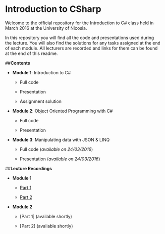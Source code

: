 # Introduction to CSharp

Welcome to the official repository for the Introduction to C# class held in March 2016 at the University of Nicosia.

In this repository you will find all the code and presentations used during the lecture. 
You will also find the solutions for any tasks assigned at the end of each module.
All lecturers are recorded and links for them can be found at the end of this readme.

##**Contents**

- **Module 1**: Introduction to C#
 
  - Full code
   
  - Presentation
   
  - Assignment solution
   
- **Module 2**: Object Oriented Programming with C#
 
  - Full code 
   
  - Presentation 
   
- **Module 3**: Manipulating data with JSON & LINQ
 
  - Full code (*available on 24/03/2016*)
   
  - Presentation (*available on 24/03/2016*)
  
  
##**Lecture Recordings**
  
- **Module 1**

  - [Part 1](https://stdntpartners-my.sharepoint.com/personal/kyriakos_kyriakou_studentpartner_com/_layouts/15/guestaccess.aspx?guestaccesstoken=4NEkviRIvguObjNy3ayk6wEOWeD%2bOTRR8uf%2bbQu6vXk%3d&docid=0d600fb39d0714e37bf92aad01bf0bbf5)
    
  - [Part 2](https://stdntpartners-my.sharepoint.com/personal/kyriakos_kyriakou_studentpartner_com/_layouts/15/guestaccess.aspx?guestaccesstoken=5c5P%2bGRUsBCjyh%2bIVT7SAY8%2bSj0NKP0VBhwgcz7gVr4%3d&docid=08d2a1f5189fa4ffeaba5ca5e2fb7db94)
  
- **Module 2**

  - [Part 1] (available shortly)
  
  - [Part 2] (available shortly)
  

  

